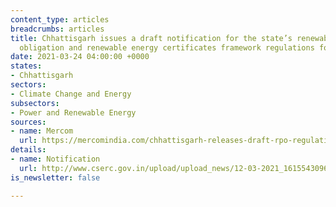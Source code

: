 ```yaml
---
content_type: articles
breadcrumbs: articles
title: Chhattisgarh issues a draft notification for the state’s renewable purchase
  obligation and renewable energy certificates framework regulations for 2021-2026
date: 2021-03-24 04:00:00 +0000
states:
- Chhattisgarh
sectors:
- Climate Change and Energy
subsectors:
- Power and Renewable Energy
sources:
- name: Mercom
  url: https://mercomindia.com/chhattisgarh-releases-draft-rpo-regulations/
details:
- name: Notification
  url: http://www.cserc.gov.in/upload/upload_news/12-03-2021_16155430961.pdf
is_newsletter: false

---
```


